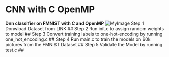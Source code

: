 # CNN with C OpenMP
**Dnn classifier on FMNIST with C and OpenMP**
![MyImage](dataset-cover.png)
 Step 1 Donwload Dataset from LINK ## 
 Step 2 Run init.c to assign random weights to model ##
 Step 3 Convert training labels to one-hot-encoding by running one_hot_encoding.c ##
 Step 4 Run main.c to train the models on 60k pictures from the FMNIST Dataset ##
 Step 5 Validate the Model by running test.c ##
